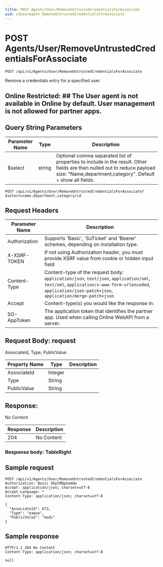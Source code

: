 ```yaml
---
title: POST Agents/User/RemoveUntrustedCredentialsForAssociate
uid: v1UserAgent_RemoveUntrustedCredentialsForAssociate
---
```


# POST Agents/User/RemoveUntrustedCredentialsForAssociate

```http
POST /api/v1/Agents/User/RemoveUntrustedCredentialsForAssociate
```

Remove a credentials entry for a specified user.


## Online Restricted: ## The User agent is not available in Online by default. User management is not allowed for partner apps.






## Query String Parameters

| Parameter Name | Type |  Description |
|----------------|------|--------------|
| $select | string |  Optional comma separated list of properties to include in the result. Other fields are then nulled out to reduce payload size: "Name,department,category". Default = show all fields. |

```http
POST /api/v1/Agents/User/RemoveUntrustedCredentialsForAssociate?$select=name,department,category/id
```


## Request Headers

| Parameter Name | Description |
|----------------|-------------|
| Authorization  | Supports 'Basic', 'SoTicket' and 'Bearer' schemes, depending on installation type. |
| X-XSRF-TOKEN   | If not using Authorization header, you must provide XSRF value from cookie or hidden input field |
| Content-Type | Content-type of the request body: `application/json`, `text/json`, `application/xml`, `text/xml`, `application/x-www-form-urlencoded`, `application/json-patch+json`, `application/merge-patch+json` |
| Accept         | Content-type(s) you would like the response in:  |
| SO-AppToken | The application token that identifies the partner app. Used when calling Online WebAPI from a server. |

## Request Body: request 

AssociateId, Type, PublicValue 

| Property Name | Type |  Description |
|----------------|------|--------------|
| AssociateId | Integer |  |
| Type | String |  |
| PublicValue | String |  |

## Response:

No Content

| Response | Description |
|----------------|-------------|
| 204 | No Content |

### Response body: TableRight


## Sample request

```http!
POST /api/v1/Agents/User/RemoveUntrustedCredentialsForAssociate
Authorization: Basic dGplMDpUamUw
Accept: application/json; charset=utf-8
Accept-Language: *
Content-Type: application/json; charset=utf-8

{
  "AssociateId": 673,
  "Type": "eaque",
  "PublicValue": "modi"
}
```

## Sample response

```http_
HTTP/1.1 204 No Content
Content-Type: application/json; charset=utf-8

null
```